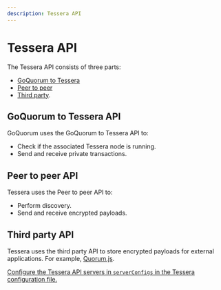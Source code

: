 ```yaml
---
description: Tessera API 
---
```


# Tessera API

The Tessera API consists of three parts:

* [GoQuorum to Tessera](#goquorum-to-tessera-api)
* [Peer to peer](#peer-to-peer-api)
* [Third party](#third-party-api).

## GoQuorum to Tessera API

GoQuorum uses the GoQuorum to Tessera API to:

* Check if the associated Tessera node is running.
* Send and receive private transactions.

## Peer to peer API

Tessera uses the Peer to peer API to:

* Perform discovery.
* Send and receive encrypted payloads.

## Third party API

Tessera uses the third party API to store encrypted payloads for external applications. For example,
[Quorum.js](https://github.com/consenSys/quorum.js).

[Configure the Tessera API servers in `serverConfigs` in the Tessera configuration file.](../HowTo/Configure/TesseraAPI.md)
